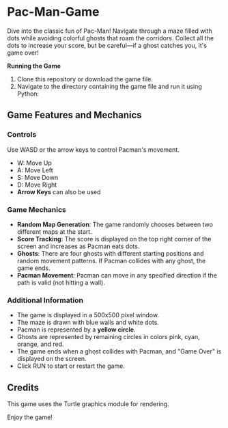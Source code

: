 # Pac-Man-Game
Dive into the classic fun of Pac-Man! Navigate through a maze filled with dots while avoiding colorful ghosts that roam the corridors. Collect all the dots to increase your score, but be careful—if a ghost catches you, it's game over!

**Running the Game**
1. Clone this repository or download the game file.
2. Navigate to the directory containing the game file and run it using Python:

## Game Features and Mechanics

### Controls

Use WASD or the arrow keys to control Pacman's movement.
- W: Move Up
- A: Move Left
- S: Move Down
- D: Move Right
- **Arrow Keys** can also be used

### Game Mechanics

- **Random Map Generation**: The game randomly chooses between two different maps at the start.
- **Score Tracking**: The score is displayed on the top right corner of the screen and increases as Pacman eats dots.
- **Ghosts**: There are four ghosts with different starting positions and random movement patterns. If Pacman collides with any ghost, the game ends.
- **Pacman Movement**: Pacman can move in any specified direction if the path is valid (not hitting a wall).

### Additional Information

- The game is displayed in a 500x500 pixel window.
- The maze is drawn with blue walls and white dots.
- Pacman is represented by a **yellow circle**.
- Ghosts are represented by remaining circles in colors pink, cyan, orange, and red.
- The game ends when a ghost collides with Pacman, and "Game Over" is displayed on the screen.
- Click RUN to start or restart the game.

## Credits
This game uses the Turtle graphics module for rendering.

Enjoy the game!
